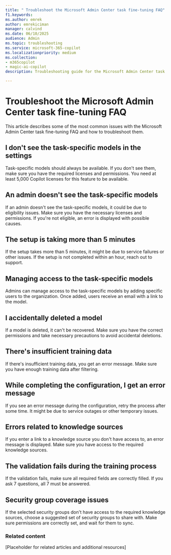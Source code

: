 ```yaml
---
title: " Troubleshoot the Microsoft Admin Center task fine-tuning FAQ"
f1.keywords:
ms.author: emrek
author: emrekiciman
manager: calvind
ms.date: 06/10/2025
audience: Admin
ms.topic: troubleshooting
ms.service: microsoft-365-copilot
ms.localizationpriority: medium
ms.collection:
- m365copilot
- magic-ai-copilot
description: Troubleshooting guide for the Microsoft Admin Center task fine-tuning FAQ.

---
```


# Troubleshoot the Microsoft Admin Center task fine-tuning FAQ

This article describes some of the most common issues with the Microsoft Admin Center task fine-tuning FAQ and how to troubleshoot them.

## I don't see the task-specific models in the settings

Task-specific models should always be available. If you don't see them, make sure you have the required licenses and permissions. You need at least 5,000 Copilot licenses for this feature to be available.

## An admin doesn't see the task-specific models

If an admin doesn't see the task-specific models, it could be due to eligibility issues. Make sure you have the necessary licenses and permissions. If you're not eligible, an error is displayed with possible causes.

## The setup is taking more than 5 minutes

If the setup takes more than 5 minutes, it might be due to service failures or other issues. If the setup is not completed within an hour, reach out to support.

## Managing access to the task-specific models

Admins can manage access to the task-specific models by adding specific users to the organization. Once added, users receive an email with a link to the model.

## I accidentally deleted a model

If a model is deleted, it can't be recovered. Make sure you have the correct permissions and take necessary precautions to avoid accidental deletions.

## There's insufficient training data

If there's insufficient training data, you get an error message. Make sure you have enough training data after filtering.

## While completing the configuration, I get an error message

If you see an error message during the configuration, retry the process after some time. It might be due to service outages or other temporary issues.

## Errors related to knowledge sources

If you enter a link to a knowledge source you don't have access to, an error message is displayed. Make sure you have access to the required knowledge sources.

## The validation fails during the training process

If the validation fails, make sure all required fields are correctly filled. If you ask 7 questions, all 7 must be answered.

## Security group coverage issues

If the selected security groups don't have access to the required knowledge sources, choose a suggested set of security groups to share with. Make sure permissions are correctly set, and wait for them to sync.

### Related content

[Placeholder for related articles and additional resources]



